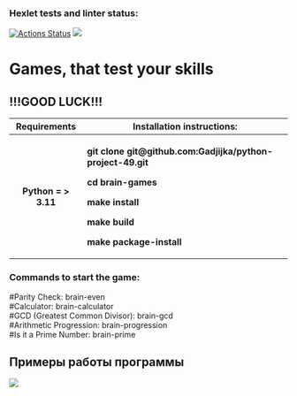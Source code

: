 ### Hexlet tests and linter status:
[![Actions Status](https://github.com/Gadjijka/python-project-49/actions/workflows/hexlet-check.yml/badge.svg)](https://github.com/Gadjijka/python-project-49/actions)
<a href="https://codeclimate.com/github/Gadjijka/python-project-49/maintainability"><img src="https://api.codeclimate.com/v1/badges/0c9b070ad9c754e0b916/maintainability" /></a>
<h1>Games, that test your skills</h1>
<h2>!!!GOOD LUCK!!!</h2>


<table>
  <thead>
    <tr>
      <th>Requirements</th>
      <th>Installation instructions:</th>
    </tr>
  </thead>
  <tbody>
    <tr>
      <th>Python = > 3.11</th>
      <th>
          <p align="left">git clone git@github.com:Gadjijka/python-project-49.git</p>
          <p align="left">cd brain-games</p>
          <p align="left">make install</p>
          <p align="left">make build</p>
          <p align="left">make package-install</p>
      </th>
    </tr>
  </tbody>
</table>

<h3>Commands to start the game:</h3>
<div>#Parity Check:
brain-even
</div>
<div>#Calculator:
brain-calculator
</div>
<div>#GCD (Greatest Common Divisor):
brain-gcd
</div>
<div>#Arithmetic Progression:
brain-progression
</div>
<div>#Is it a Prime Number:  
brain-prime</div>



<h2>Примеры работы программы</h2>
<a href="https://asciinema.org/a/ghfS1OxnNsQuh0lcDPXTamWWq" target="_blank"><img src="https://asciinema.org/a/ghfS1OxnNsQuh0lcDPXTamWWq.svg" /></a>
